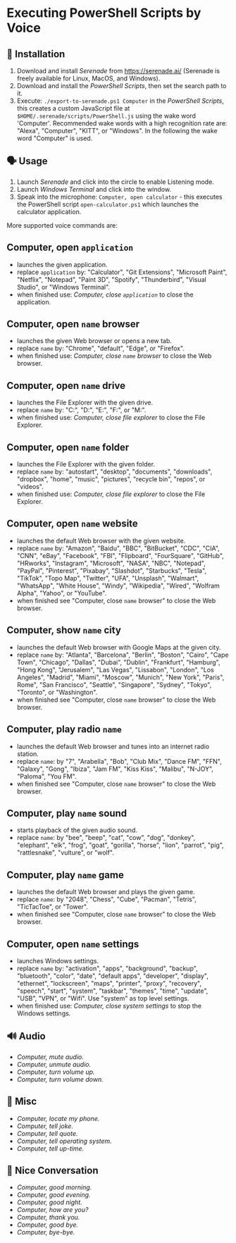 Executing PowerShell Scripts by Voice
=====================================


🔧 Installation
--------------
1. Download and install *Serenade* from https://serenade.ai/ (Serenade is freely available for Linux, MacOS, and Windows).
2. Download and install the *PowerShell Scripts*, then set the search path to it.
3. Execute: `./export-to-serenade.ps1 Computer` in the *PowerShell Scripts*, this creates a custom JavaScript file at `$HOME/.serenade/scripts/PowerShell.js` using the wake word 'Computer'. Recommended wake words with a high recognition rate are: "Alexa", "Computer", "KITT", or "Windows". In the following the wake word "Computer" is used.


🗣 Usage
-------
1. Launch *Serenade* and click into the circle to enable Listening mode.
2. Launch *Windows Terminal* and click into the window.
3. Speak into the microphone: `Computer, open calculator` - this executes the PowerShell script `open-calculator.ps1` which launches the calculator application.

More supported voice commands are:


Computer, open `application`
----------------------------
* launches the given application.
* replace `application` by: "Calculator", "Git Extensions", "Microsoft Paint", "Netflix", "Notepad", "Paint 3D", "Spotify", "Thunderbird", "Visual Studio", or "Windows Terminal".
* when finished use: *Computer, close `application`* to close the application.


Computer, open `name` browser
--------------------------------
* launches the given Web browser or opens a new tab.
* replace `name` by: "Chrome", "default", "Edge", or "Firefox".
* when finished use: *Computer, close `name` browser* to close the Web browser.


Computer, open `name` drive
----------------------------
* launches the File Explorer with the given drive.
* replace `name` by: "C:", "D:", "E:", "F:", or "M:".
* when finished use: *Computer, close file explorer* to close the File Explorer.


Computer, open `name` folder
--------------------------
* launches the File Explorer with the given folder.
* replace `name` by: "autostart", "desktop", "documents", "downloads", "dropbox", "home", "music", "pictures", "recycle bin", "repos", or "videos".
* when finished use: *Computer, close file explorer* to close the File Explorer.


Computer, open `name` website
-----------------------------
* launches the default Web browser with the given website.
* replace `name` by: "Amazon", "Baidu", "BBC", "BitBucket", "CDC", "CIA", "CNN", "eBay", "Facebook", "FBI", "Flipboard", "FourSquare", "GitHub", "HRworks", "Instagram", "Microsoft", "NASA", "NBC", "Notepad", "PayPal", "Pinterest", "Pixabay", "Slashdot", "Starbucks", "Tesla", "TikTok", "Topo Map", "Twitter", "UFA", "Unsplash", "Walmart", "WhatsApp", "White House", "Windy", "Wikipedia", "Wired", "Wolfram Alpha", "Yahoo", or "YouTube".
* when finished see "Computer, close `name` browser" to close the Web browser.


Computer, show `name` city
--------------------------
* launches the default Web browser with Google Maps at the given city.
* replace `name` by: "Atlanta", "Barcelona", "Berlin", "Boston", "Cairo", "Cape Town", "Chicago", "Dallas", "Dubai", "Dublin", "Frankfurt", "Hamburg", "Hong Kong", "Jerusalem", "Las Vegas", "Lissabon", "London", "Los Angeles", "Madrid", "Miami", "Moscow", "Munich", "New York", "Paris", Rome", "San Francisco", "Seattle", "Singapore", "Sydney", "Tokyo", "Toronto", or "Washington".
* when finished see "Computer, close `name` browser" to close the Web browser.


Computer, play radio `name`
---------------------------
* launches the default Web browser and tunes into an internet radio station.
* replace `name`: by "7", "Arabella", "Bob", "Club Mix", "Dance FM", "FFN", "Galaxy", "Gong", "Ibiza", "Jam FM", "Kiss Kiss", "Malibu", "N-JOY", "Paloma", "You FM".
* when finished see "Computer, close `name` browser" to close the Web browser.


Computer, play `name` sound
---------------------------
* starts playback of the given audio sound.
* replace `name`: by "bee", "beep", "cat", "cow", "dog", "donkey", "elephant", "elk", "frog", "goat", "gorilla", "horse", "lion", "parrot", "pig", "rattlesnake", "vulture", or "wolf".


Computer, play `name` game
--------------------------
* launches the default Web browser and plays the given game.
* replace `name`: by "2048", "Chess", "Cube", "Pacman", "Tetris", "TicTacToe", or "Tower".
* when finished see "Computer, close `name` browser" to close the Web browser.


Computer, open `name` settings
-------------------------------
* launches Windows settings.
* replace `name` by: "activation", "apps", "background", "backup", "bluetooth", "color", "date", "default apps", "developer", "display", "ethernet", "lockscreen", "maps", "printer", "proxy", "recovery", "speech", "start", "system", "taskbar", "themes", "time", "update", "USB", "VPN", or "Wifi". Use "system" as top level settings.
* when finished use: *Computer, close system settings* to stop the Windows settings.


🔊 Audio
-------
* *Computer, mute audio.*
* *Computer, unmute audio.*
* *Computer, turn volume up.*
* *Computer, turn volume down.*


💭 Misc
-------
* *Computer, locate my phone.*
* *Computer, tell joke.*
* *Computer, tell quote.*
* *Computer, tell operating system.*
* *Computer, tell up-time.*


💬 Nice Conversation
-------------------
* *Computer, good morning.*
* *Computer, good evening.*
* *Computer, good night.*
* *Computer, how are you?*
* *Computer, thank you.*
* *Computer, good bye.*
* *Computer, bye-bye.*
